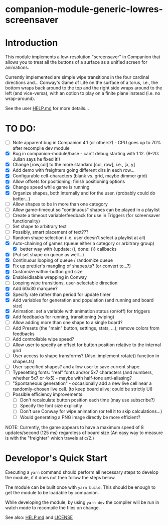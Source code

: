 # companion-module-generic-lowres-screensaver

# Introduction

This module implements a low-resolution "screensaver" in Companion that allows you to treat all the buttons of a
surface as a unified screen for animations.

Currently implemented are simple wipe transitions in the four cardinal directions and...
Conway's Game of Life on the surface of a torus, i.e., the bottom wraps back around to the top and the right side wraps around to the left (and vice-versa), with an option to play on a finite plane instead (i.e. no wrap-around).

See the user [HELP.md](./companion/HELP.md) for more details...

# TO DO:

- [ ] Note apparent bug in Companion 4.1 (or others?) - CPU goes up to 70% after recompile dev module
- [x] Bug in companion-module/base - can't debug starting with 1.12. (9-20: Julian says he fixed it!)
- [x] Change [row,col] to the more standard [col, row], i.e., [x, y]
- [x] Add demo with freighters going different dirs in each row...
- [x] Configurable cell-characters (blank vs. grid, maybe dimmer grid)
- [x] Allow offsets for positioning; finish positioning options
- [x] Change speed while game is running
- [x] Organize shapes, both internally and for the user. (probably could do better...)
- [ ] Allow shapes to be in more than one category
- [ ] Allow game-timeout so "continuous" shapes can be played in a playlist
- [ ] Create a timeout variable/feedback for use in Triggers (for screensaver functionality)
- [ ] Set shape to arbitrary text
- [ ] Possibly, smart placement of text???
- [ ] Random shape selection (i.e. user doesn't select a playlist at all)
- [x] Auto-chaining of games (queue either a category or arbitrary group)
  - [x] better way with {update: (), done: ()} callbacks
- [x] (Put set shape on queue as well...)
- [x] Continuous looping of queue / randomize queue
- [x] Fix up prettier's mangling of shapes.ts? (or convert to...?)
- [x] Customize within-button grid size
- [x] Enable/disable wrapping in Conway
- [ ] Looping wipe transitions, user-selectable direction
- [x] Add 60x30 marquee?
- [x] Specify rate rather than period for update timer
- [x] Add variables for generation and population (and running and board size)
- [x] Animation: set a variable with animation status (on/off) for triggers
- [x] Add feedbacks for running, transitioning (wiping)
- [ ] Allow adding more than one shape to a single board?
- [ ] Add Presets (the "main" button, settings, stats, ...); remove colors from feedbacks
- [ ] Add controllable wipe speed?
- [ ] Allow user to specify an offset for button position relative to the internal grid
- [ ] User access to shape transforms? (Also: implement rotate() function in shapes.ts)
- [ ] User-specified shapes? and allow user to save current shape.
- [ ] Typesetting fonts: "real" fonts and/or 5x7 characters (and numbers, whether 5x7 or 4x5) - maybe with half-tone anti-aliasing?
- [ ] "Spontaneous generation" - occasionally add a new live cell near a randomly-chosen live cell. (to keep board alive; could be strictly UI)
- [ ] Possible efficiency improvements:
  - [ ] Don't recalculate button position each time (may use subscribe?)
  - [ ] Specify the font size explicitly
  - [ ] Don't use Conway for wipe animation (or tell it to skip calculations...)
  - [ ] Would generating a PNG image directly be more efficient?

NOTE: Currently, the game appears to have a maximum speed of 8 updates/second (125 ms) regardless of board size
(An easy way to measure is with the "freighter" which travels at c/2.)

# Developor's Quick Start

Executing a `yarn` command should perform all necessary steps to develop the module, if it does not then follow the steps below.

The module can be built once with `yarn build`. This should be enough to get the module to be loadable by companion.

While developing the module, by using `yarn dev` the compiler will be run in watch mode to recompile the files on change.

See also: [HELP.md](./companion/HELP.md) and [LICENSE](./LICENSE)
